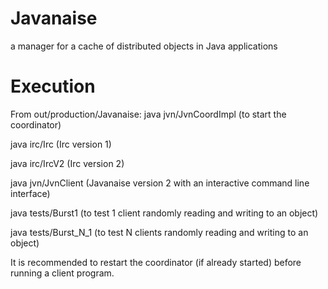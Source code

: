 # Javanaise
a manager for a cache of distributed objects in Java applications


# Execution
From out/production/Javanaise:
   java jvn/JvnCoordImpl (to start the coordinator)
   
   java irc/Irc (Irc version 1) 
   
   java irc/IrcV2 (Irc version 2)
   
   java jvn/JvnClient (Javanaise version 2 with an interactive command line interface)
   
   java tests/Burst1 (to test 1 client randomly reading and writing to an object)
   
   java tests/Burst_N_1 (to test N clients randomly reading and writing to an object)
   
It is recommended to restart the coordinator (if already started) before running a client program.
  

  
